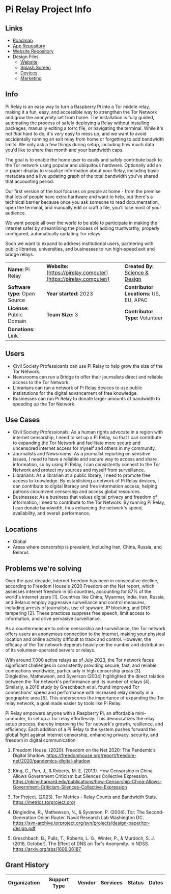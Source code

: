 # **Pi Relay Project Info**

## Links

- [Roadmap](https://github.com/orgs/scidsg/projects/14/views/1)
- [App Repository](https://github.com/scidsg/pi-relay)
- [Website Repository](https://github.com/scidsg/pirelay.computer)
- Design Files
   - [Website](https://www.figma.com/file/sMVeaFDpJEIQOTHr2SRBWt/Pi-Relay-Website?type=design&node-id=1%3A808&mode=design&t=yLPXXIYhk9r1vDno-1)
   - [Splash Screen](https://www.figma.com/file/y9VccPNrUM7jDmy9P0N2Jn/Pi-Relay-Splash-Screen?type=design&node-id=1%3A808&mode=design&t=61aAFJivnOs9XHOA-1)
   - [Devices](https://www.figma.com/file/YHzSBo6okChGcnvN8Q01Ne/Pi-Relay-Devices?type=design&node-id=1%3A808&mode=design&t=K8xkIyICjWvV31bf-1)
   - [Marketing](https://www.figma.com/file/Y8BdOLeo2PZdFESD3Qzhl2/Pi-Relay-Marketing?type=design&node-id=5%3A474&mode=design&t=hh0CFTGoVwdXOjRr-1)  

## Info

Pi Relay is an easy way to turn a Raspberry Pi into a Tor middle relay, making it a fun, easy, and accessible way to strengthen the Tor Network and grow the anonymity set from home. The installation is fully guided, automating the process of safely deploying a Relay without installing packages, manually editing a torrc file, or navigating the terminal. While it's not *that* hard to do, it's *very* easy to mess up, and we want to avoid accidentally running an exit relay from home or forgetting to add bandwidth limits. We only ask a few things during setup, including how much data you'd like to share that month and your bandwidth caps.

The goal is to enable the home user to easily and safely contribute back to the Tor network using popular and ubiquitous hardware. Optionally add an e-paper display to visualize information about your Relay, including basic metadata and a live updating graph of the total bandwidth you've shared that accounting period. 

Our first version of the tool focuses on people at home - from the premise that lots of people have extra hardware and want to help, but there's a technical barrier because once you ask someone to read documentation, open the terminal, and manually edit or craft a file, you'll lose most of your audience.

We want people all over the world to be able to participate in making the internet safer by streamlining the process of adding trustworthy, properly configured, automatically updating Tor relays.

Soon we want to expand to address institutional users, partnering with public libraries, universities, and businesses to run high-speed exit and bridge relays.

|  |  |  |
| --- | --- | --- |
| **Name:** Pi Relay | **Website:**<br>[https://pirelay.computer](https://pirelay.computer/) | **Created By:** [Science & Design](https://scidsg.org/) |
| **Software type:** Open Source | **Year started:** 2023 | **Contributor Locations:** US, EU, APAC |
| **License:** Public Domain | **Team Size:** 3 | **Contributor Type:** Volunteer |
| **Donations:** [Link](https://opencollective.com/scidsg/contribute/pi-relay-supporter-61700) | 

## Users

- Civil Society Professioanls can use Pi Relay to help grow the size of the Tor Network.
- Newsrooms can run a Bridge to offer their journalists direct and reliable access to the Tor Network.
- Librarians can run a network of Pi Relay devices to use public instistutions for the digital advancement of free knowledge.
- Businesses can run Pi Relay to donate larger amounts of bandwidth to speeding up the Tor Network.

## Use Cases

- Civil Society Professionals: As a human rights advocate in a region with internet censorship, I need to set up a Pi Relay, so that I can contribute to expanding the Tor Network and facilitate more secure and uncensored internet access for myself and others in my community.
- Journalists and Newsrooms: As a journalist reporting on sensitive issues, I need to have a reliable and secure way to access and share information, so by using Pi Relay, I can consistently connect to the Tor Network and protect my sources and myself from surveillance.
- Librarians: As a librarian at a public library, I need to promote free access to knowledge. By establishing a network of Pi Relay devices, I can contribute to digital literacy and free information access, helping patrons circumvent censorship and access global resources.
- Businesses: As a business that values digital privacy and freedom of information, I need to contribute to the Tor Network. By running Pi Relay, I can donate bandwidth, thus enhancing the network's speed, availability, and overall performance.

## Locations

- Global
- Areas where censorship is prevalent, including Iran, China, Russia, and Belarus

## **Problems we're solving**

Over the past decade, internet freedom has been in consecutive decline, according to Freedom House's 2020 Freedom on the Net report, which assesses internet freedom in 65 countries, accounting for 87% of the world's internet users [1]. Countries like China, Myanmar, India, Iran, Russia, and Belarus employ aggressive surveillance and control measures, including arrests of journalists, use of spyware, IP blocking, and DNS tampering [2]. These practices suppress free speech, limit access to information, and drive pervasive surveillance.

As a countermeasure to online censorship and surveillance, the Tor network offers users an anonymous connection to the internet, making your physical location and online activity difficult to track and control. However, the efficacy of the Tor network depends heavily on the number and distribution of its volunteer-operated servers or relays.

With around 7,000 active relays as of July 2023, the Tor network faces significant challenges in consistently providing secure, fast, and reliable connections worldwide, particularly in high censorship areas [3]. Dingledine, Mathewson, and Syverson (2004) highlighted the direct relation between the Tor network's performance and its number of relays [4]. Similarly, a 2016 study by Greschbach et al. found improved Tor connections' speed and performance with increased relay density in a geographic area [5]. This underscores the importance of expanding the Tor relay network, a goal made easier by tools like Pi Relay.

Pi Relay empowers anyone with a Raspberry Pi, an affordable mini-computer, to set up a Tor relay effortlessly. This democratizes the relay setup process, thereby improving the Tor network's growth, resilience, and efficiency. Each addition of a Pi Relay to the system pushes forward the global fight against internet censorship, enhancing privacy, security, and freedom in digital communication.

1. Freedom House. (2020). Freedom on the Net 2020: The Pandemic’s Digital Shadow. https://freedomhouse.org/report/freedom-net/2020/pandemics-digital-shadow

2. King, G., Pan, J., & Roberts, M. E. (2013). How Censorship in China Allows Government Criticism but Silences Collective Expression. https://gking.harvard.edu/publications/how-Censorship-China-Allows-Government-Criticism-Silences-Collective-Expression

3. Tor Project. (2023). Tor Metrics - Relay Counts and Bandwidth Stats. https://metrics.torproject.org/

4. Dingledine, R., Mathewson, N., & Syverson, P. (2004). Tor: The Second-Generation Onion Router. Naval Research Lab Washington DC. https://svn-archive.torproject.org/svn/projects/design-paper/tor-design.pdf

5. Greschbach, B., Pulls, T., Roberts, L. G., Winter, P., & Murdoch, S. J. (2016, October). The Effect of DNS on Tor's Anonymity. In NDSS. https://arxiv.org/abs/1609.08187

## Grant History

| **Organization** | **Support Type** | **Vendor** | **Services** | **Status** | **Dates** |
| --- | --- | --- | --- | --- | --- |

